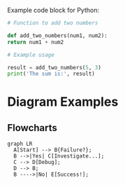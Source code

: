Example code block for Python:

```py
# Function to add two numbers

def add_two_numbers(num1, num2):
return num1 + num2

# Example usage

result = add_two_numbers(5, 3)
print('The sum is:', result)
```

# Diagram Examples

## Flowcharts

```mermaid
graph LR
  A[Start] --> B{Failure?};
  B -->|Yes| C[Investigate...];
  C --> D[Debug];
  D --> B;
  B ---->|No| E[Success!];
```
